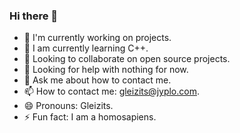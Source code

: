 ### Hi there 👋

- 🔭 I'm currently working on projects.
- 🌱 I am currently learning C++.
- 👯 Looking to collaborate on open source projects.
- 🤔 Looking for help with nothing for now.
- 💬 Ask me about how to contact me.
- 📫 How to contact me: gleizits@jyplo.com.
- 😄 Pronouns: Gleizits.
- ⚡ Fun fact: I am a homosapiens.
